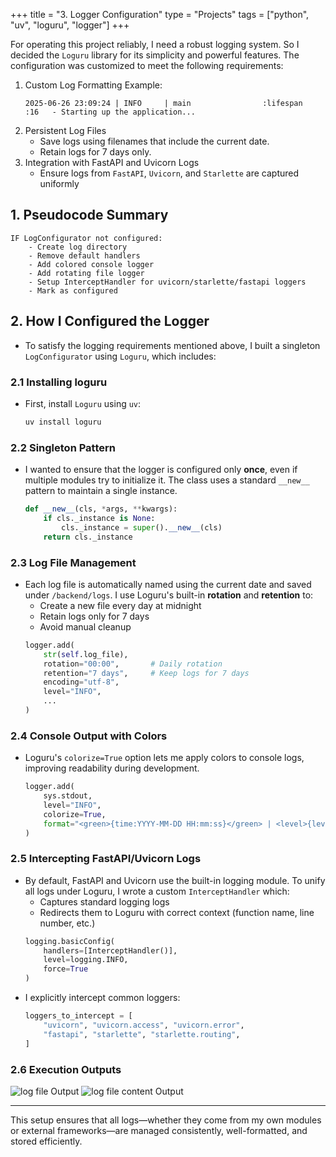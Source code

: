 +++
title = "3. Logger Configuration"
type = "Projects"
tags = ["python", "uv", "loguru", "logger"]
+++

For operating this project reliably, I need a robust logging system. So I decided the `Loguru` library for its simplicity and powerful features. The configuration was customized to meet the following requirements: 
1. Custom Log Formatting
    Example:
    ```text
    2025-06-26 23:09:24 | INFO     | main                :lifespan       :16   - Starting up the application...
    ```
2. Persistent Log Files
    - Save logs using filenames that include the current date.
    - Retain logs for 7 days only.
3. Integration with FastAPI and Uvicorn Logs
    - Ensure logs from `FastAPI`, `Uvicorn`, and `Starlette` are captured uniformly

## 1. Pseudocode Summary
```text
IF LogConfigurator not configured:
    - Create log directory
    - Remove default handlers
    - Add colored console logger
    - Add rotating file logger
    - Setup InterceptHandler for uvicorn/starlette/fastapi loggers
    - Mark as configured
```

## 2. How I Configured the Logger
- To satisfy the logging requirements mentioned above, I built a singleton `LogConfigurator` using `Loguru`, which includes:

### 2.1 Installing loguru
- First, install `Loguru` using `uv`:
    ```bash
    uv install loguru
    ```

### 2.2 Singleton Pattern
- I wanted to ensure that the logger is configured only **once**, even if multiple modules try to initialize it. The class uses a standard `__new__` pattern to maintain a single instance.
    ```python
    def __new__(cls, *args, **kwargs):
        if cls._instance is None:
            cls._instance = super().__new__(cls)
        return cls._instance
    ```

### 2.3 Log File Management
- Each log file is automatically named using the current date and saved under `/backend/logs`. I use Loguru's built-in **rotation** and **retention** to:
    - Create a new file every day at midnight
    - Retain logs only for 7 days
    - Avoid manual cleanup
    ```python
    logger.add(
        str(self.log_file),
        rotation="00:00",       # Daily rotation
        retention="7 days",     # Keep logs for 7 days
        encoding="utf-8",
        level="INFO",
        ...
    )
    ```

### 2.4 Console Output with Colors
- Loguru's `colorize=True` option lets me apply colors to console logs, improving readability during development.
    ```python
    logger.add(
        sys.stdout,
        level="INFO",
        colorize=True,
        format="<green>{time:YYYY-MM-DD HH:mm:ss}</green> | <level>{level: <8}</level> | <cyan>{name: <20}</cyan>:<cyan>{function: <15}</cyan>:<cyan>{line: <4}</cyan> - <level>{message}</level>",
    )
    ```

### 2.5 Intercepting FastAPI/Uvicorn Logs
- By default, FastAPI and Uvicorn use the built-in logging module. To unify all logs under Loguru, I wrote a custom `InterceptHandler` which:
    - Captures standard logging logs
    - Redirects them to Loguru with correct context (function name, line number, etc.)
    ```python
    logging.basicConfig(
        handlers=[InterceptHandler()],
        level=logging.INFO,
        force=True
    )
    ```
- I explicitly intercept common loggers:
    ```python
    loggers_to_intercept = [
        "uvicorn", "uvicorn.access", "uvicorn.error",
        "fastapi", "starlette", "starlette.routing",
    ]
    ```

### 2.6 Execution Outputs
![log file Output](/images/projects/mcttool/3-1.png)
![log file content Output](/images/projects/mcttool/3-2.png)

---

This setup ensures that all logs—whether they come from my own modules or external frameworks—are managed consistently, well-formatted, and stored efficiently.